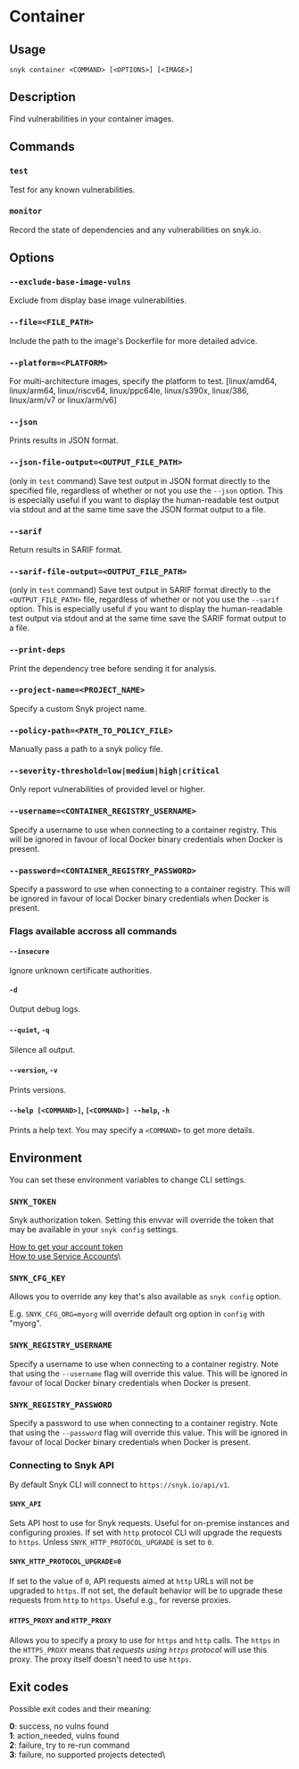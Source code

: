 # Container

## Usage

`snyk container <COMMAND> [<OPTIONS>] [<IMAGE>]`

## Description

Find vulnerabilities in your container images.

## Commands

### `test`

Test for any known vulnerabilities.

### `monitor`

Record the state of dependencies and any vulnerabilities on snyk.io.

## Options

### `--exclude-base-image-vulns`

Exclude from display base image vulnerabilities.

### `--file=<FILE_PATH>`

Include the path to the image's Dockerfile for more detailed advice.

### `--platform=<PLATFORM>`

For multi-architecture images, specify the platform to test. \[linux/amd64, linux/arm64, linux/riscv64, linux/ppc64le, linux/s390x, linux/386, linux/arm/v7 or linux/arm/v6]

### `--json`

Prints results in JSON format.

### `--json-file-output=<OUTPUT_FILE_PATH>`

(only in `test` command) Save test output in JSON format directly to the specified file, regardless of whether or not you use the `--json` option. This is especially useful if you want to display the human-readable test output via stdout and at the same time save the JSON format output to a file.

### `--sarif`

Return results in SARIF format.

### `--sarif-file-output=<OUTPUT_FILE_PATH>`

(only in `test` command) Save test output in SARIF format directly to the `<OUTPUT_FILE_PATH>` file, regardless of whether or not you use the `--sarif` option. This is especially useful if you want to display the human-readable test output via stdout and at the same time save the SARIF format output to a file.

### `--print-deps`

Print the dependency tree before sending it for analysis.

### `--project-name=<PROJECT_NAME>`

Specify a custom Snyk project name.

### `--policy-path=<PATH_TO_POLICY_FILE>`

Manually pass a path to a snyk policy file.

### `--severity-threshold=low|medium|high|critical`

Only report vulnerabilities of provided level or higher.

### `--username=<CONTAINER_REGISTRY_USERNAME>`

Specify a username to use when connecting to a container registry. This will be ignored in favour of local Docker binary credentials when Docker is present.

### `--password=<CONTAINER_REGISTRY_PASSWORD>`

Specify a password to use when connecting to a container registry. This will be ignored in favour of local Docker binary credentials when Docker is present.

### Flags available accross all commands

#### `--insecure`

Ignore unknown certificate authorities.

#### `-d`

Output debug logs.

#### `--quiet`, `-q`

Silence all output.

#### `--version`, `-v`

Prints versions.

#### `--help [<COMMAND>]`, `[<COMMAND>] --help`, `-h`

Prints a help text. You may specify a `<COMMAND>` to get more details.

## Environment

You can set these environment variables to change CLI settings.

### `SNYK_TOKEN`

Snyk authorization token. Setting this envvar will override the token that may be available in your `snyk config` settings.

[How to get your account token](https://snyk.co/ucT6J)\
[How to use Service Accounts](https://snyk.co/ucT6L)\


### `SNYK_CFG_KEY`

Allows you to override any key that's also available as `snyk config` option.

E.g. `SNYK_CFG_ORG=myorg` will override default org option in `config` with "myorg".

### `SNYK_REGISTRY_USERNAME`

Specify a username to use when connecting to a container registry. Note that using the `--username` flag will override this value. This will be ignored in favour of local Docker binary credentials when Docker is present.

### `SNYK_REGISTRY_PASSWORD`

Specify a password to use when connecting to a container registry. Note that using the `--password` flag will override this value. This will be ignored in favour of local Docker binary credentials when Docker is present.

### Connecting to Snyk API

By default Snyk CLI will connect to `https://snyk.io/api/v1`.

#### `SNYK_API`

Sets API host to use for Snyk requests. Useful for on-premise instances and configuring proxies. If set with `http` protocol CLI will upgrade the requests to `https`. Unless `SNYK_HTTP_PROTOCOL_UPGRADE` is set to `0`.

#### `SNYK_HTTP_PROTOCOL_UPGRADE=0`

If set to the value of `0`, API requests aimed at `http` URLs will not be upgraded to `https`. If not set, the default behavior will be to upgrade these requests from `http` to `https`. Useful e.g., for reverse proxies.

#### `HTTPS_PROXY` and `HTTP_PROXY`

Allows you to specify a proxy to use for `https` and `http` calls. The `https` in the `HTTPS_PROXY` means that _requests using `https` protocol_ will use this proxy. The proxy itself doesn't need to use `https`.

## Exit codes

Possible exit codes and their meaning:

**0**: success, no vulns found\
**1**: action\_needed, vulns found\
**2**: failure, try to re-run command\
**3**: failure, no supported projects detected\
